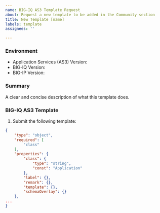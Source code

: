 ```yaml
---
name: BIG-IQ AS3 Template Request
about: Request a new template to be added in the Community section
title: New Template [name]
labels: template
assignees: ''

---
```


<!--
Github Issues are consistently monitored by F5 staff, but should be considered
as best effort only and you should not expect to receive the same level of
response as provided by F5 Support. Please open a case
(https://support.f5.com/csp/article/K2633) with F5 if this is a critical issue.
-->

### Environment
 * Application Services (AS3) Version:
 * BIG-IQ Version:
 * BIG-IP Version:

### Summary
A clear and concise description of what this template does.

### BIG-IQ AS3 Template
1. Submit the following template:
```json
{
    "type": "object",
    "required": [
        "class"
    ],
    "properties": {
        "class": {
            "type": "string",
            "const": "Application"
        },
        "label": {},
        "remark": {},
        "template": {},
        "schemaOverlay": {}
    },
...
}
```

